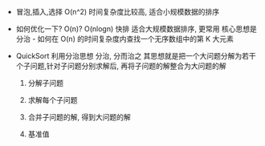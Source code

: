 - 冒泡,插入,选择  O(n^2)
    时间复杂度比较高, 适合小规模数据的排序

- 如何优化一下?
    O(n)?
    O(nlogn)  快排  适合大规模数据排序, 更常用
    核心思想是分治
        - 如何在 O(n) 的时间复杂度内查找一个无序数组中的第 K 大元素

- QuickSort 利用分治思想
    分治, 分而治之
    其思想就是把一个大问题分解为若干个子问题,针对子问题分别求解后,
    再将子问题的解整合为大问题的解
    1. 分解子问题
    2. 求解每个子问题
    3. 合并子问题的解, 得到大问题的解

    1. 基准值
        



